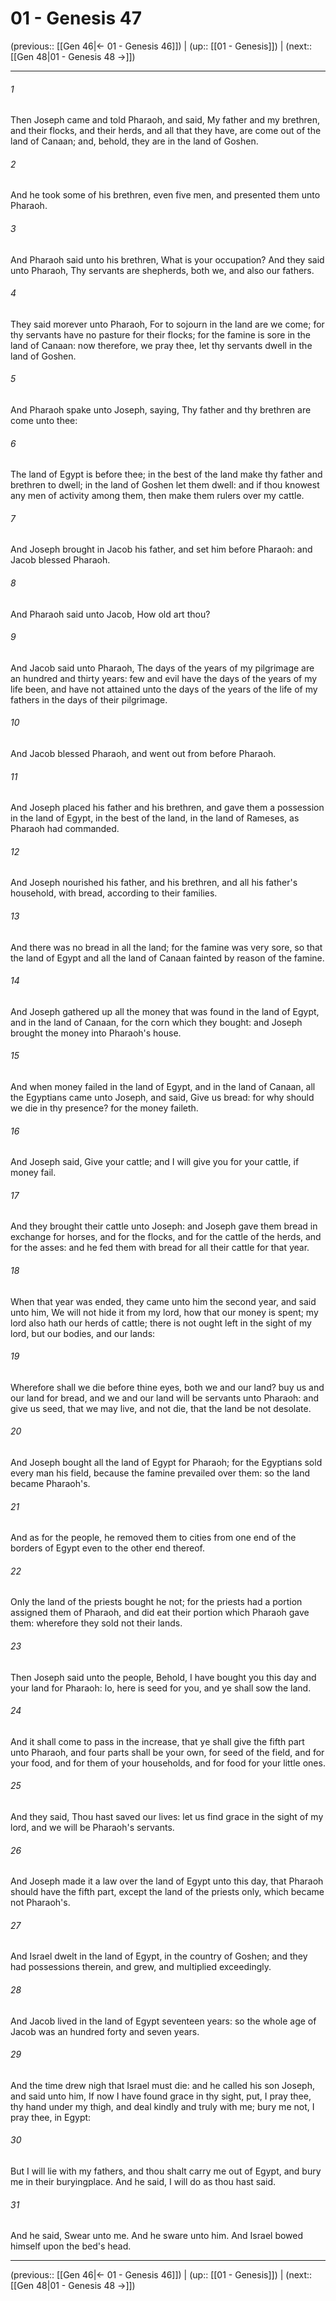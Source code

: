 # 01 - Genesis 47

(previous:: [[Gen 46|← 01 - Genesis 46]]) | (up:: [[01 - Genesis]]) | (next:: [[Gen 48|01 - Genesis 48 →]])

***


###### 1 
Then Joseph came and told Pharaoh, and said, My father and my brethren, and their flocks, and their herds, and all that they have, are come out of the land of Canaan; and, behold, they are in the land of Goshen. 

###### 2 
And he took some of his brethren, even five men, and presented them unto Pharaoh. 

###### 3 
And Pharaoh said unto his brethren, What is your occupation? And they said unto Pharaoh, Thy servants are shepherds, both we, and also our fathers. 

###### 4 
They said morever unto Pharaoh, For to sojourn in the land are we come; for thy servants have no pasture for their flocks; for the famine is sore in the land of Canaan: now therefore, we pray thee, let thy servants dwell in the land of Goshen. 

###### 5 
And Pharaoh spake unto Joseph, saying, Thy father and thy brethren are come unto thee: 

###### 6 
The land of Egypt is before thee; in the best of the land make thy father and brethren to dwell; in the land of Goshen let them dwell: and if thou knowest any men of activity among them, then make them rulers over my cattle. 

###### 7 
And Joseph brought in Jacob his father, and set him before Pharaoh: and Jacob blessed Pharaoh. 

###### 8 
And Pharaoh said unto Jacob, How old art thou? 

###### 9 
And Jacob said unto Pharaoh, The days of the years of my pilgrimage are an hundred and thirty years: few and evil have the days of the years of my life been, and have not attained unto the days of the years of the life of my fathers in the days of their pilgrimage. 

###### 10 
And Jacob blessed Pharaoh, and went out from before Pharaoh. 

###### 11 
And Joseph placed his father and his brethren, and gave them a possession in the land of Egypt, in the best of the land, in the land of Rameses, as Pharaoh had commanded. 

###### 12 
And Joseph nourished his father, and his brethren, and all his father's household, with bread, according to their families. 

###### 13 
And there was no bread in all the land; for the famine was very sore, so that the land of Egypt and all the land of Canaan fainted by reason of the famine. 

###### 14 
And Joseph gathered up all the money that was found in the land of Egypt, and in the land of Canaan, for the corn which they bought: and Joseph brought the money into Pharaoh's house. 

###### 15 
And when money failed in the land of Egypt, and in the land of Canaan, all the Egyptians came unto Joseph, and said, Give us bread: for why should we die in thy presence? for the money faileth. 

###### 16 
And Joseph said, Give your cattle; and I will give you for your cattle, if money fail. 

###### 17 
And they brought their cattle unto Joseph: and Joseph gave them bread in exchange for horses, and for the flocks, and for the cattle of the herds, and for the asses: and he fed them with bread for all their cattle for that year. 

###### 18 
When that year was ended, they came unto him the second year, and said unto him, We will not hide it from my lord, how that our money is spent; my lord also hath our herds of cattle; there is not ought left in the sight of my lord, but our bodies, and our lands: 

###### 19 
Wherefore shall we die before thine eyes, both we and our land? buy us and our land for bread, and we and our land will be servants unto Pharaoh: and give us seed, that we may live, and not die, that the land be not desolate. 

###### 20 
And Joseph bought all the land of Egypt for Pharaoh; for the Egyptians sold every man his field, because the famine prevailed over them: so the land became Pharaoh's. 

###### 21 
And as for the people, he removed them to cities from one end of the borders of Egypt even to the other end thereof. 

###### 22 
Only the land of the priests bought he not; for the priests had a portion assigned them of Pharaoh, and did eat their portion which Pharaoh gave them: wherefore they sold not their lands. 

###### 23 
Then Joseph said unto the people, Behold, I have bought you this day and your land for Pharaoh: lo, here is seed for you, and ye shall sow the land. 

###### 24 
And it shall come to pass in the increase, that ye shall give the fifth part unto Pharaoh, and four parts shall be your own, for seed of the field, and for your food, and for them of your households, and for food for your little ones. 

###### 25 
And they said, Thou hast saved our lives: let us find grace in the sight of my lord, and we will be Pharaoh's servants. 

###### 26 
And Joseph made it a law over the land of Egypt unto this day, that Pharaoh should have the fifth part, except the land of the priests only, which became not Pharaoh's. 

###### 27 
And Israel dwelt in the land of Egypt, in the country of Goshen; and they had possessions therein, and grew, and multiplied exceedingly. 

###### 28 
And Jacob lived in the land of Egypt seventeen years: so the whole age of Jacob was an hundred forty and seven years. 

###### 29 
And the time drew nigh that Israel must die: and he called his son Joseph, and said unto him, If now I have found grace in thy sight, put, I pray thee, thy hand under my thigh, and deal kindly and truly with me; bury me not, I pray thee, in Egypt: 

###### 30 
But I will lie with my fathers, and thou shalt carry me out of Egypt, and bury me in their buryingplace. And he said, I will do as thou hast said. 

###### 31 
And he said, Swear unto me. And he sware unto him. And Israel bowed himself upon the bed's head.

***

(previous:: [[Gen 46|← 01 - Genesis 46]]) | (up:: [[01 - Genesis]]) | (next:: [[Gen 48|01 - Genesis 48 →]])

